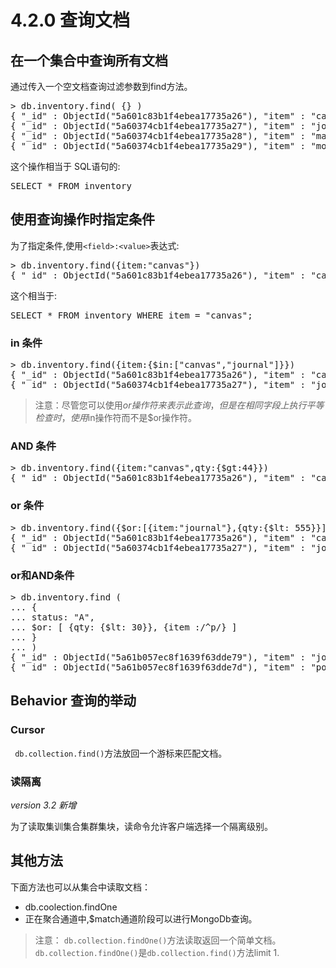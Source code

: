 # 4.2.0 查询文档

## 在一个集合中查询所有文档

通过传入一个空文档查询过滤参数到find方法。

<pre>
> db.inventory.find( {} )
{ "_id" : ObjectId("5a601c83b1f4ebea17735a26"), "item" : "canvas", "qty" : 100, "tags" : [ "cotton" ], "size" : { "h" : 28, "w" : 35.5, "uom" : "cm" } }
{ "_id" : ObjectId("5a60374cb1f4ebea17735a27"), "item" : "journal", "qty" : 25, "tags" : [ "blank", "red" ], "size" : { "h" : 14, "w" : 21, "uom" : "cm" } }
{ "_id" : ObjectId("5a60374cb1f4ebea17735a28"), "item" : "mat" }
{ "_id" : ObjectId("5a60374cb1f4ebea17735a29"), "item" : "mousepad" }
</pre>

这个操作相当于 SQL语句的:

<pre>
SELECT * FROM inventory
</pre>

## 使用查询操作时指定条件

为了指定条件,使用```<field>:<value>```表达式:

<pre>
> db.inventory.find({item:"canvas"})
{ "_id" : ObjectId("5a601c83b1f4ebea17735a26"), "item" : "canvas", "qty" : 100, "tags" : [ "cotton" ], "size" : { "h" : 28, "w" : 35.5, "uom" : "cm" } }
</pre>

这个相当于:

<pre>
SELECT * FROM inventory WHERE item = "canvas";
</pre>

### in 条件

<pre>
> db.inventory.find({item:{$in:["canvas","journal"]}})
{ "_id" : ObjectId("5a601c83b1f4ebea17735a26"), "item" : "canvas", "qty" : 100, "tags" : [ "cotton" ], "size" : { "h" : 28, "w" : 35.5, "uom" : "cm" } }
{ "_id" : ObjectId("5a60374cb1f4ebea17735a27"), "item" : "journal", "qty" : 25, "tags" : [ "blank", "red" ], "size" : { "h" : 14, "w" : 21, "uom" : "cm" } }
</pre>

>注意：尽管您可以使用$or操作符来表示此查询，但是在相同字段上执行平等检查时，使用$in操作符而不是$or操作符。

### AND 条件

<pre>
> db.inventory.find({item:"canvas",qty:{$gt:44}})
{ "_id" : ObjectId("5a601c83b1f4ebea17735a26"), "item" : "canvas", "qty" : 100, "tags" : [ "cotton" ], "size" : { "h" : 28, "w" : 35.5, "uom" : "cm" } }
</pre>

### or 条件

<pre>
> db.inventory.find({$or:[{item:"journal"},{qty:{$lt: 555}}]})
{ "_id" : ObjectId("5a601c83b1f4ebea17735a26"), "item" : "canvas", "qty" : 100, "tags" : [ "cotton" ], "size" : { "h" : 28, "w" : 35.5, "uom" : "cm" } }
{ "_id" : ObjectId("5a60374cb1f4ebea17735a27"), "item" : "journal", "qty" : 25, "tags" : [ "blank", "red" ], "size" : { "h" : 14, "w" : 21, "uom" : "cm" } }
</pre>

### or和AND条件

<pre>
> db.inventory.find (
... {
... status: "A",
... $or: [ {qty: {$lt: 30}}, {item :/^p/} ]
... }
... )
{ "_id" : ObjectId("5a61b057ec8f1639f63dde79"), "item" : "journal", "qty" : 25, "size" : { "h" : 14, "w" : 21, "uom" : "cm" }, "status" : "A" }
{ "_id" : ObjectId("5a61b057ec8f1639f63dde7d"), "item" : "postcard", "qty" : 45, "size" : { "h" : 10, "w" : 15.25, "uom" : "cm" }, "status" : "A" }
</pre>

## Behavior 查询的举动

### Cursor 

``` db.collection.find()```方法放回一个游标来匹配文档。

### 读隔离

*version 3.2 新增*

为了读取集训集合集群集块，读命令允许客户端选择一个隔离级别。

## 其他方法

下面方法也可以从集合中读取文档：

- db.coolection.findOne
- 正在聚合通道中,$match通道阶段可以进行MongoDb查询。

>注意： ```db.collection.findOne()```方法读取返回一个简单文档。```db.collection.findOne()```是```db.collection.find()```方法limit 1.
